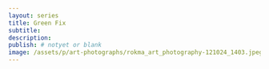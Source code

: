 ```yaml
---
layout: series
title: Green Fix
subtitle:
description:
publish: # notyet or blank
image: /assets/p/art-photographs/rokma_art_photography-121024_1403.jpeg
---
```

